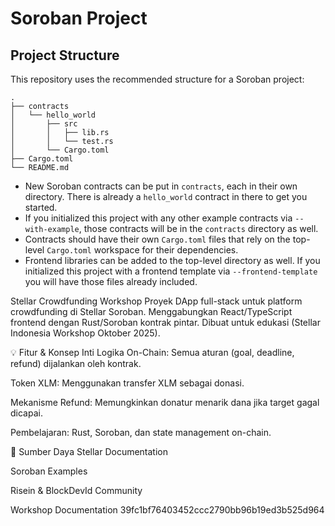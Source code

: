 
# Soroban Project

## Project Structure

This repository uses the recommended structure for a Soroban project:
```text
.
├── contracts
│   └── hello_world
│       ├── src
│       │   ├── lib.rs
│       │   └── test.rs
│       └── Cargo.toml
├── Cargo.toml
└── README.md
```

- New Soroban contracts can be put in `contracts`, each in their own directory. There is already a `hello_world` contract in there to get you started.
- If you initialized this project with any other example contracts via `--with-example`, those contracts will be in the `contracts` directory as well.
- Contracts should have their own `Cargo.toml` files that rely on the top-level `Cargo.toml` workspace for their dependencies.
- Frontend libraries can be added to the top-level directory as well. If you initialized this project with a frontend template via `--frontend-template` you will have those files already included.

Stellar Crowdfunding Workshop
Proyek DApp full-stack untuk platform crowdfunding di Stellar Soroban. Menggabungkan React/TypeScript frontend dengan Rust/Soroban kontrak pintar. Dibuat untuk edukasi 
(Stellar Indonesia Workshop Oktober 2025).

💡 Fitur & Konsep Inti
Logika On-Chain: Semua aturan (goal, deadline, refund) dijalankan oleh kontrak.

Token XLM: Menggunakan transfer XLM sebagai donasi.

Mekanisme Refund: Memungkinkan donatur menarik dana jika target gagal dicapai.

Pembelajaran: Rust, Soroban, dan state management on-chain.

🔗 Sumber Daya
Stellar Documentation

Soroban Examples

Risein & BlockDevId Community

Workshop Documentation
 39fc1bf76403452ccc2790bb96b19ed3b525d964
